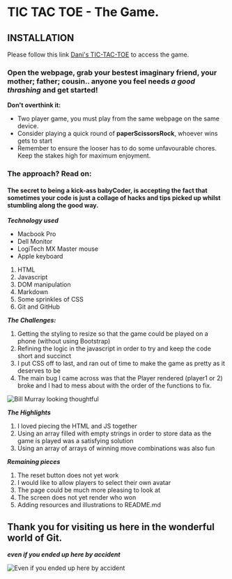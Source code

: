 # TIC TAC TOE - The Game. 

## INSTALLATION 
Please follow this link [Dani's TIC-TAC-TOE](https://daniiblack.github.io/project0/) to access the game.

### Open the webpage, grab your bestest imaginary friend, your mother; father; cousin.. anyone you feel needs *a good thrashing* and get started! 
**Don't overthink it:** 
- Two player game, you must play from the same webpage on the same device. 
- Consider playing a quick round of **paperScissorsRock**, whoever wins gets to start
- Remember to ensure the looser has to do some unfavourable chores. Keep the stakes high for maximum enjoyment. 

### The approach? Read on: 
#### The secret to being a **kick-ass** babyCoder, is accepting the fact that sometimes your code is just a collage of hacks and tips picked up whilst stumbling along the good way. 
___Technology used___
- Macbook Pro
- Dell Monitor 
- LogiTech MX Master mouse 
- Apple keyboard 
1. HTML 
2. Javascript 
3. DOM manipulation 
4. Markdown 
4. Some sprinkles of CSS 
5. Git and GitHub 

___The Challenges:___
1. Getting the styling to resize so that the game could be played on a phone (without using Bootstrap)
2. Refining the logic in the javascript in order to try and keep the code short and succinct 
3. I put CSS off to last, and ran out of time to make the game as pretty as it deserves to be 
4. The main bug I came across was that the Player rendered (player1 or 2) broke and I had to mess about with the order of the functions to fix. 

![Bill Murray looking thoughtful](http://www.fillmurray.com/450/400)

___The Highlights___
1. I loved piecing the HTML and JS together
2. Using an array filled with empty strings in order to store data as the game is played was a satisfying solution 
3. Using an array of arrays of winning move combinations was also fun 

___Remaining pieces___
1. The reset button does not yet work
2. I would like to allow players to select their own avatar 
3. The page could be much more pleasing to look at 
4. The screen does not yet render who won 
5. Adding resources and illustrations to README.md

## Thank you for visiting us here in the wonderful world of Git. 
***even if you ended up here by accident***

![Even if you ended up here by accident](https://media.giphy.com/media/t0VhbXmHET4qY/giphy.gif)